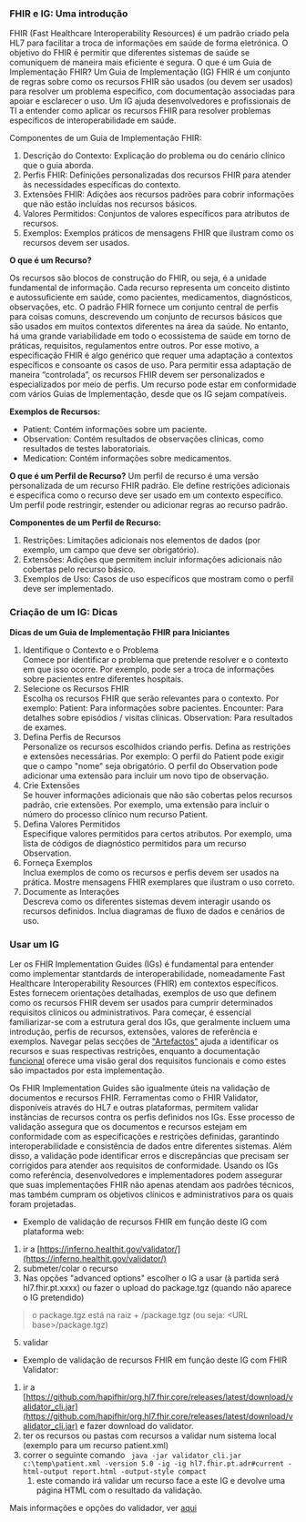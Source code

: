 ### FHIR e IG: Uma introdução

FHIR (Fast Healthcare Interoperability Resources) é um padrão criado pela HL7 para facilitar a troca de
informações em saúde de forma eletrónica. O objetivo do FHIR é permitir que diferentes sistemas de saúde se
comuniquem de maneira mais eficiente e segura.
O que é um Guia de Implementação FHIR?
Um Guia de Implementação (IG) FHIR é um conjunto de regras sobre como os recursos FHIR são usados (ou devem ser
usados) para resolver um problema específico, com documentação associadas para apoiar e esclarecer o uso. Um IG
ajuda desenvolvedores e profissionais de TI a entender como aplicar os recursos FHIR para resolver problemas
específicos de interoperabilidade em saúde.

Componentes de um Guia de Implementação FHIR:
1. Descrição do Contexto: Explicação do problema ou do cenário clínico que o guia aborda.
2. Perfis FHIR: Definições personalizadas dos recursos FHIR para atender às necessidades específicas do contexto.
3. Extensões FHIR: Adições aos recursos padrões para cobrir informações que não estão incluídas nos recursos
básicos.
4. Valores Permitidos: Conjuntos de valores específicos para atributos de recursos.
5. Exemplos: Exemplos práticos de mensagens FHIR que ilustram como os recursos devem ser usados.


**O que é um Recurso?**

Os recursos são blocos de construção do FHIR, ou seja, é a unidade fundamental de informação. Cada recurso representa
um conceito distinto e autossuficiente em saúde, como pacientes, medicamentos, diagnósticos, observações, etc.
O padrão FHIR fornece um conjunto central de perfis para coisas comuns, descrevendo um conjunto de recursos básicos
que são usados em muitos contextos diferentes na área da saúde. No entanto, há uma grande variabilidade em todo o
ecossistema de saúde em torno de práticas, requisitos, regulamentos entre outros.
Por esse motivo, a especificação FHIR é algo genérico que requer uma adaptação a contextos específicos e consoante os
casos de uso. Para permitir essa adaptação de maneira “controlada”, os recursos FHIR devem ser personalizados e
especializados por meio de perfis.
Um recurso pode estar em conformidade com vários Guias de Implementação, desde que os IG sejam compatíveis.

**Exemplos de Recursos:**
* Patient: Contém informações sobre um paciente.
* Observation: Contém resultados de observações clínicas, como resultados de testes laboratoriais.
* Medication: Contém informações sobre medicamentos.

**O que é um Perfil de Recurso?**
Um perfil de recurso é uma versão personalizada de um recurso FHIR padrão. Ele define restrições adicionais e
especifica como o recurso deve ser usado em um contexto específico. Um perfil pode restringir, estender ou adicionar
regras ao recurso padrão.

**Componentes de um Perfil de Recurso:**
1. Restrições: Limitações adicionais nos elementos de dados (por exemplo, um campo que deve ser obrigatório).
2. Extensões: Adições que permitem incluir informações adicionais não cobertas pelo recurso básico.
3. Exemplos de Uso: Casos de uso específicos que mostram como o perfil deve ser implementado.

### Criação de um IG: Dicas

**Dicas de um Guia de Implementação FHIR para Iniciantes**

1. Identifique o Contexto e o Problema  
Comece por identificar o problema que pretende resolver e o contexto em que isso ocorre. Por exemplo, pode ser a troca
de informações sobre pacientes entre diferentes hospitais.
2. Selecione os Recursos FHIR  
Escolha os recursos FHIR que serão relevantes para o contexto. Por exemplo:
Patient: Para informações sobre pacientes.
Encounter: Para detalhes sobre episódios / visitas clínicas.
Observation: Para resultados de exames.
3. Defina Perfis de Recursos  
Personalize os recursos escolhidos criando perfis. Defina as restrições e extensões necessárias. Por exemplo:
O perfil do Patient pode exigir que o campo "nome" seja obrigatório.
O perfil do Observation pode adicionar uma extensão para incluir um novo tipo de observação.
4. Crie Extensões  
Se houver informações adicionais que não são cobertas pelos recursos padrão, crie extensões. Por exemplo, uma extensão
para incluir o número do processo clínico num recurso Patient.
5. Defina Valores Permitidos  
Especifique valores permitidos para certos atributos. Por exemplo, uma lista de códigos de diagnóstico permitidos para
um recurso Observation.
6. Forneça Exemplos  
Inclua exemplos de como os recursos e perfis devem ser usados na prática. Mostre mensagens FHIR exemplares que
ilustram o uso correto.
7. Documente as Interações  
Descreva como os diferentes sistemas devem interagir usando os recursos definidos. Inclua diagramas de fluxo de dados
e cenários de uso.


### Usar um IG
Ler os FHIR Implementation Guides (IGs) é fundamental para entender como implementar stantdards de interoperabilidade, nomeadamente Fast Healthcare Interoperability Resources (FHIR) em contextos específicos. Estes fornecem orientações detalhadas, exemplos de uso que definem como os recursos FHIR devem ser usados para cumprir determinados requisitos clínicos ou administrativos. Para começar, é essencial familiarizar-se com a estrutura geral dos IGs, que geralmente incluem uma introdução, perfis de recursos, extensões, valores de referência e exemplos. Navegar pelas secções de ["Artefactos"](artifacts.html) ajuda a identificar os recursos e suas respectivas restrições, enquanto a documentação [funcional](background.html) oferece uma visão geral dos requisitos funcionais e como estes são impactados por esta implementação. 

Os FHIR Implementation Guides são igualmente úteis na validação de documentos e recursos FHIR. Ferramentas como o FHIR Validator, disponíveis através do HL7 e outras plataformas, permitem validar instâncias de recursos contra os perfis definidos nos IGs. Esse processo de validação assegura que os documentos e recursos estejam em conformidade com as especificações e restrições definidas, garantindo interoperabilidade e consistência de dados entre diferentes sistemas. Além disso, a validação pode identificar erros e discrepâncias que precisam ser corrigidos para atender aos requisitos de conformidade. Usando os IGs como referência, desenvolvedores e implementadores podem assegurar que suas implementações FHIR não apenas atendam aos padrões técnicos, mas também cumpram os objetivos clínicos e administrativos para os quais foram projetadas.

* Exemplo de validação de recursos FHIR em função deste IG com plataforma web:
1. ir a [https://inferno.healthit.gov/validator/](https://inferno.healthit.gov/validator/)
2. submeter/colar o recurso
3. Nas opções "advanced options" escolher o IG a usar (à partida será hl7.fhir.pt.xxxx) ou fazer o upload do package.tgz (quando não aparece o IG pretendido)
> o package.tgz está na raiz + /package.tgz (ou seja: \<URL base\>/package.tgz)
5. validar


* Exemplo de validação de recursos FHIR em função deste IG com FHIR Validator:
1. ir a [https://github.com/hapifhir/org.hl7.fhir.core/releases/latest/download/validator_cli.jar](https://github.com/hapifhir/org.hl7.fhir.core/releases/latest/download/validator_cli.jar) e fazer download do validator.
2. ter os recursos ou pastas com recursos a validar num sistema local (exemplo para um recurso patient.xml)
3. correr o seguinte comando ``` java -jar validator_cli.jar c:\temp\patient.xml -version 5.0 -ig -ig hl7.fhir.pt.adr#current -html-output report.html -output-style compact```
   1. este comando irá validar um recurso face a este IG e devolve uma página HTML com o resultado da validação.
   
Mais informações e opções do validador, ver [aqui](https://confluence.hl7.org/display/FHIR/Using+the+FHIR+Validator)



